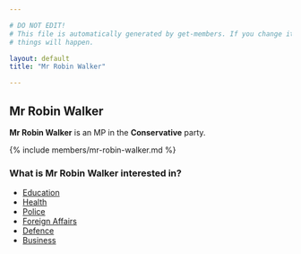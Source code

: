 ```yaml
---

# DO NOT EDIT!
# This file is automatically generated by get-members. If you change it, bad
# things will happen.

layout: default
title: "Mr Robin Walker"

---
```


## Mr Robin Walker

**Mr Robin Walker** is an MP in the **Conservative** party.

{% include members/mr-robin-walker.md %}

### What is Mr Robin Walker interested in?


* [Education](/interests/education.html)
* [Health](/interests/health.html)
* [Police](/interests/police.html)
* [Foreign Affairs](/interests/foreign-affairs.html)
* [Defence](/interests/defence.html)
* [Business](/interests/business.html)

